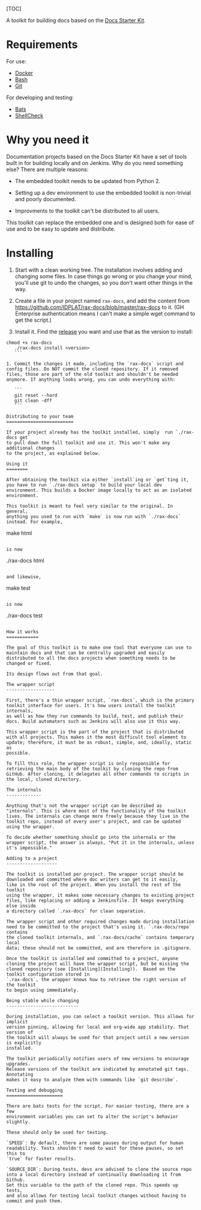 [TOC]

A toolkit for building docs based on the [Docs Starter
Kit](https://github.rackspace.com/IX/docs-starter-kit).

Requirements
============

For use:

- [Docker](https://www.docker.com/)
- [Bash](https://www.gnu.org/software/bash/)
- [Git](https://git-scm.com/)

For developing and testing:

- [Bats](https://github.com/bats-core/bats-core/)
- [ShellCheck](https://www.shellcheck.net/)

Why you need it
===============

Documentation projects based on the Docs Starter Kit have a set of
tools built in for building locally and on Jenkins. Why do you need
something else? There are multiple reasons:

- The embedded toolkit needs to be updated from Python 2.

- Setting up a dev environment to use the embedded toolkit is
  non-trivial and poorly documented.

- Improvments to the toolkit can't be distributed to all users.

This toolkit can replace the embedded one and is designed both for
ease of use and to be easy to update and distribute.

Installing
==========

1. Start with a clean working tree. The installation involves adding
and changing some files. In case things go wrong or you change your
mind, you'll use git to undo the changes, so you don't want other
things in the way.

1. Create a file in your project named `rax-docs`, and add the content
from https://github.com/IDPLAT/rax-docs/blob/master/rax-docs
to it. (GH Enterprise authentication means I can't make a simple wget
command to get the script.)

1. Install it. Find the [release](https://github.com/IDPLAT/rax-docs/releases) you want and use that as the version to install:

 ```
 chmod +x rax-docs
    ./rax-docs install <version>
    ```
   
1. Commit the changes it made, including the `rax-docs` script and
config files. Do NOT commit the cloned repository. If it removed
files, those are part of the old toolkit and shouldn't be needed
anymore. If anything looks wrong, you can undo everything with:

    ```
    git reset --hard
    git clean -dff
    ```

Distributing to your team
=========================

If your project already has the toolkit installed, simply  run `./rax-docs get` 
to pull down the full toolkit and use it. This won't make any additional changes 
to the project, as explained below.

Using it
========

After obtaining the toolkit via either `install`ing or `get`ting it,
you have to run `./rax-docs setup` to build your local dev
environment. This builds a Docker image locally to act as an isolated
environment.

This toolkit is meant to feel very similar to the original. In general, 
anything you used to run with `make` is now run with `./rax-docs` 
instead. For example,

```
make html
```

is now

```
./rax-docs html
```

and likewise,

```
make test
```

is now

```
./rax-docs test
```

How it works
============

The goal of this toolkit is to make one tool that everyone can use to
maintain docs and that can be centrally upgraded and easily
distributed to all the docs projects when something needs to be
changed or fixed.

Its design flows out from that goal.

The wrapper script
------------------

First, there's a thin wrapper script, `rax-docs`, which is the primary 
toolkit interface for users. It's how users install the toolkit internals, 
as well as how they run commands to build, test, and publish their 
docs. Build automaters such as Jenkins will also use it this way.

This wrapper script is the part of the project that is distributed
with all projects. This makes it the most difficult tool element to 
update; therefore, it must be as robust, simple, and, ideally, static as
possible.

To fill this role, the wrapper script is only responsible for
retrieving the main body of the toolkit by cloning the repo from
GitHub. After cloning, it delegates all other commands to scripts in
the local, cloned directory.

The internals
-------------

Anything that's not the wrapper script can be described as
"internals". This is where most of the functionality of the toolkit
lives. The internals can change more freely because they live in the
toolkit repo, instead of every user's project, and can be updated 
using the wrapper.

To decide whether something should go into the internals or the
wrapper script, the answer is always, "Put it in the internals, unless
it's impossible."

Adding to a project
-------------------

The toolkit is installed per project. The wrapper script should be 
downloaded and committed where doc writers can get to it easily, 
like in the root of the project. When you install the rest of the toolkit
using the wrapper, it makes some necessary changes to existing project 
files, like replacing or adding a Jenkinsfile. It keeps everything else inside
a directory called `.rax-docs` for clean separation.

The wrapper script and other required changes made during installation 
need to be committed to the project that's using it. `.rax-docs/repo` contains
the cloned toolkit internals, and `.rax-docs/cache` contains temporary local 
data; these should not be committed, and are therefore in .gitignore.

Once the toolkit is installed and committed to a project, anyone
cloning the project will have the wrapper script, but be missing the
cloned repository (see [Installing](Installing)).  Based on the toolkit configuration stored in
`.rax-docs`, the wrapper knows how to retrieve the right version of the toolkit
to begin using immediately.

Being stable while changing
---------------------------

During installation, you can select a toolkit version. This allows for implicit
version pinning, allowing for local and org-wide app stability. That version of 
the toolkit will always be used for that project until a new version is explicitly
installed.

The toolkit periodically notifies users of new versions to encourage upgrades.
Release versions of the toolkit are indicated by annotated git tags. Annotating
makes it easy to analyze them with commands like `git describe`.

Testing and debugging
=====================

There are bats tests for the script. For easier testing, there are a few 
environment variables you can set to alter the script's behavior slightly.

These should only be used for testing.

`SPEED`: By default, there are some pauses during output for human
readability. Tests shouldn't need to wait for these pauses, so set this to
`true` for faster results.

`SOURCE_DIR`: During tests, devs are advised to clone the source repo 
into a local directory instead of continually downloading it from Github.
Set this variable to the path of the cloned repo. This speeds up tests, 
and also allows for testing local toolkit changes without having to 
commit and push them.